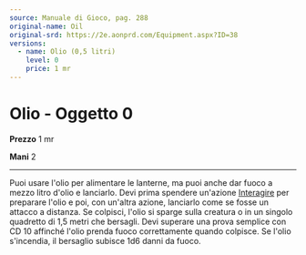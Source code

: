 ```yaml
---
source: Manuale di Gioco, pag. 288
original-name: Oil
original-srd: https://2e.aonprd.com/Equipment.aspx?ID=38
versions:
  - name: Olio (0,5 litri)
    level: 0
    price: 1 mr
---
```


# Olio - Oggetto 0

**Prezzo** 1 mr

**Mani** 2

---

Puoi usare l'olio per alimentare le lanterne, ma puoi anche dar fuoco a mezzo
litro d'olio e lanciarlo. Devi prima spendere un'azione
[Interagire](/azioni/base/interagire) per preparare l'olio e poi, con un'altra
azione, lanciarlo come se fosse un attacco a distanza. Se colpisci, l'olio si
sparge sulla creatura o in un singolo quadretto di 1,5 metri che bersagli. Devi
superare una prova semplice con CD 10 affinché l'olio prenda fuoco correttamente
quando colpisce. Se l'olio s'incendia, il bersaglio subisce 1d6 danni da fuoco.
